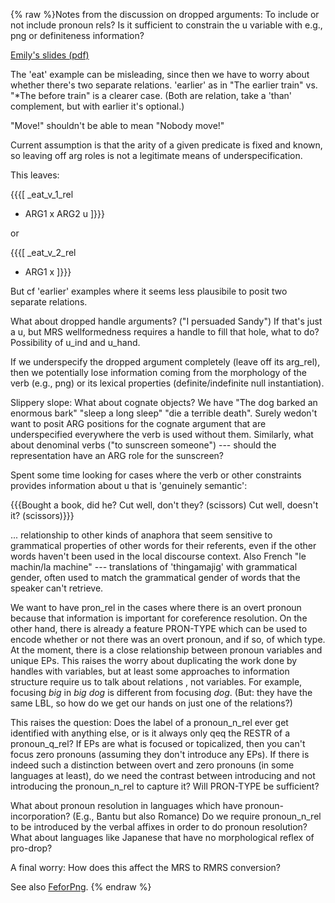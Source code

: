 {% raw %}Notes from the discussion on dropped arguments: To include or not
include pronoun rels? Is it sufficient to constrain the u variable with
e.g., png or definiteness information?

[Emily's slides
(pdf)](http://faculty.washington.edu/ebender/prodrop.pdf)

The 'eat' example can be misleading, since then we have to worry about
whether there's two separate relations. 'earlier' as in "The earlier
train" vs. "\*The before train" is a clearer case. (Both are relation,
take a 'than' complement, but with earlier it's optional.)

"Move!" shouldn't be able to mean "Nobody move!"

Current assumption is that the arity of a given predicate is fixed and
known, so leaving off arg roles is not a legitimate means of
underspecification.

This leaves:

{{{\[ \_eat\_v\_1\_rel

- ARG1 x ARG2 u \]}}}

or

{{{\[ \_eat\_v\_2\_rel

- ARG1 x \]}}}

But cf 'earlier' examples where it seems less plausibile to posit two
separate relations.

What about dropped handle arguments? ("I persuaded Sandy") If that's
just a u, but MRS wellformedness requires a handle to fill that hole,
what to do? Possibility of u\_ind and u\_hand.

If we underspecify the dropped argument completely (leave off its
arg\_rel), then we potentially lose information coming from the
morphology of the verb (e.g., png) or its lexical properties
(definite/indefinite null instantiation).

Slippery slope: What about cognate objects? We have "The dog barked an
enormous bark" "sleep a long sleep" "die a terrible death". Surely
wedon't want to posit ARG positions for the cognate argument that are
underspecified everywhere the verb is used without them. Similarly, what
about denominal verbs ("to sunscreen someone") --- should the
representation have an ARG role for the sunscreen?

Spent some time looking for cases where the verb or other constraints
provides information about u that is 'genuinely semantic':

{{{Bought a book, did he? Cut well, don't they? (scissors) Cut well,
doesn't it? (scissors)}}}

... relationship to other kinds of anaphora that seem sensitive to
grammatical properties of other words for their referents, even if the
other words haven't been used in the local discourse context. Also
French "le machin/la machine" --- translations of 'thingamajig' with
grammatical gender, often used to match the grammatical gender of words
that the speaker can't retrieve.

We want to have pron\_rel in the cases where there is an overt pronoun
because that information is important for coreference resolution. On the
other hand, there is already a feature PRON-TYPE which can be used to
encode whether or not there was an overt pronoun, and if so, of which
type. At the moment, there is a close relationship between pronoun
variables and unique EPs. This raises the worry about duplicating the
work done by handles with variables, but at least some approaches to
information structure require us to talk about relations , not
variables. For example, focusing *big* in *big dog* is different from
focusing *dog*. (But: they have the same LBL, so how do we get our hands
on just one of the relations?)

This raises the question: Does the label of a pronoun\_n\_rel ever get
identified with anything else, or is it always only qeq the RESTR of a
pronoun\_q\_rel? If EPs are what is focused or topicalized, then you
can't focus zero pronouns (assuming they don't introduce any EPs). If
there is indeed such a distinction between overt and zero pronouns (in
some languages at least), do we need the contrast between introducing
and not introducing the pronoun\_n\_rel to capture it? Will PRON-TYPE be
sufficient?

What about pronoun resolution in languages which have
pronoun-incorporation? (E.g., Bantu but also Romance) Do we require
pronoun\_n\_rel to be introduced by the verbal affixes in order to do
pronoun resolution? What about languages like Japanese that have no
morphological reflex of pro-drop?

A final worry: How does this affect the MRS to RMRS conversion?

See also [FeforPng](https://delph-in.github.io/docs/summits/FeforPng).
<update date omitted for speed>{% endraw %}